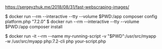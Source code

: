 https://sergeyzhuk.me/2018/08/31/fast-webscraping-images/

$ docker run --rm --interactive --tty --volume $PWD:/app composer config platform.php "7.2.0"
$ docker run --rm --interactive --tty --volume $PWD:/app composer install

$ docker run -it --rm --name my-running-script -v "$PWD":/usr/src/myapp -w /usr/src/myapp php:7.2-cli php your-script.php

